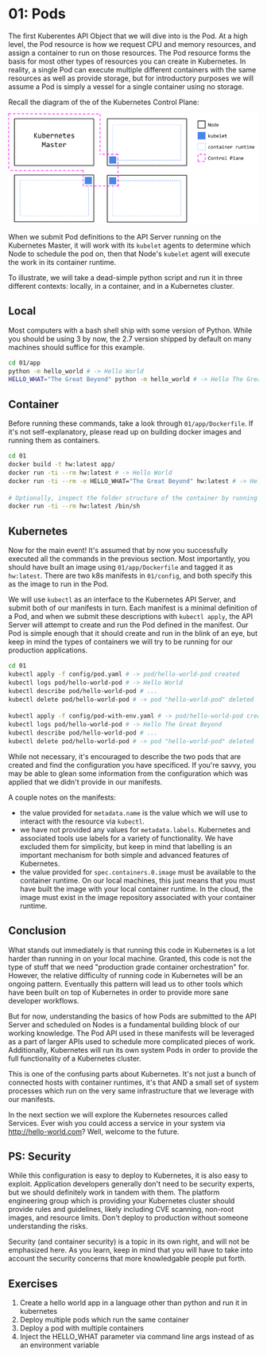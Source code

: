 # 01: Pods

The first Kuberentes API Object that we will dive into is the Pod. At a high level, the Pod resource is how we request CPU and memory resources, and assign a container to run on those resources. The Pod resource forms the basis for most other types of resources you can create in Kubernetes. In reality, a single Pod can execute multiple different containers with the same resources as well as provide storage, but for introductory purposes we will assume a Pod is simply a vessel for a single container using no storage.

Recall the diagram of the of the Kubernetes Control Plane:

![Control Plane](../k8s-cluster-1.png "Control Plane")

When we submit Pod definitions to the API Server running on the Kubernetes Master, it will work with its `kubelet` agents to determine which Node to schedule the pod on, then that Node's `kubelet` agent will execute the work in its container runtime.

To illustrate, we will take a dead-simple python script and run it in three different contexts: locally, in a container, and in a Kubernetes cluster. 

## Local

Most computers with a bash shell ship with some version of Python. While you should be using 3 by now, the 2.7 version shipped by default on many machines should suffice for this example.

```bash
cd 01/app
python -m hello_world # -> Hello World
HELLO_WHAT="The Great Beyond" python -m hello_world # -> Hello The Great Beyond
```

## Container

Before running these commands, take a look through `01/app/Dockerfile`. If it's not self-explanatory, please read up on building docker images and running them as containers.

```bash
cd 01
docker build -t hw:latest app/
docker run -ti --rm hw:latest # -> Hello World
docker run -ti --rm -e HELLO_WHAT="The Great Beyond" hw:latest # -> Hello The Great Beyond

# Optionally, inspect the folder structure of the container by running sh instead of the CMD given in the Dockerfile
docker run -ti --rm hw:latest /bin/sh
```

## Kubernetes

Now for the main event! It's assumed that by now you successfully executed all the commands in the previous section. Most importantly, you should have built an image using `01/app/Dockerfile` and tagged it as `hw:latest`. There are two k8s manifests in `01/config`, and both specify this as the image to run in the Pod.

We will use `kubectl` as an interface to the Kubernetes API Server, and submit both of our manifests in turn. Each manifest is a minimal definition of a Pod, and when we submit these descriptions with `kubectl apply`, the API Server will attempt to create and run the Pod defined in the manifest. Our Pod is simple enough that it should create and run in the blink of an eye, but keep in mind the types of containers we will try to be running for our production applications.

```bash
cd 01
kubectl apply -f config/pod.yaml # -> pod/hello-world-pod created
kubectl logs pod/hello-world-pod # -> Hello World
kubectl describe pod/hello-world-pod # ...
kubectl delete pod/hello-world-pod # -> pod "hello-world-pod" deleted

kubectl apply -f config/pod-with-env.yaml # -> pod/hello-world-pod created
kubectl logs pod/hello-world-pod # -> Hello The Great Beyond
kubectl describe pod/hello-world-pod # ...
kubectl delete pod/hello-world-pod # -> pod "hello-world-pod" deleted
```

While not necessary, it's encouraged to describe the two pods that are created and find the configuration you have specificed. If you're savvy, you may be able to glean some information from the configuration which was applied that we didn't provide in our manifests.

A couple notes on the manifests:
- the value provided for `metadata.name` is the value which we will use to interact with the resource via `kubectl`.
- we have not provided any values for `metadata.labels`. Kubernetes and associated tools use labels for a variety of functionality. We have excluded them for simplicity, but keep in mind that labelling is an important mechanism for both simple and advanced features of Kubernetes.
- the value provided for `spec.containers.0.image` must be available to the container runtime. On our local machines, this just means that you must have built the image with your local container runtime. In the cloud, the image must exist in the image repository associated with your container runtime. 

## Conclusion

What stands out immediately is that running this code in Kubernetes is a lot harder than running in on your local machine. Granted, this code is not the type of stuff that we need "production grade container orchestration" for. However, the relative difficulty of running code in Kubernetes will be an ongoing pattern. Eventually this pattern will lead us to other tools which have been built on top of Kubernetes in order to provide more sane developer workflows. 

But for now, understanding the basics of how Pods are submitted to the API Server and scheduled on Nodes is a fundamental building block of our working knowledge. The Pod API used in these manifests will be leveraged as a part of larger APIs used to schedule more complicated pieces of work. Additionally, Kubernetes will run its own system Pods in order to provide the full functionality of a Kubernetes cluster. 

This is one of the confusing parts about Kubernetes. It's not just a bunch of connected hosts with container runtimes, it's that AND a small set of system processes which run on the very same infrastructure that we leverage with our manifests.

In the next section we will explore the Kubernetes resources called Services. Ever wish you could access a service in your system via http://hello-world.com? Well, welcome to the future.

## PS: Security

While this configuration is easy to deploy to Kubernetes, it is also easy to exploit. Application developers generally don't need to be security experts, but we should definitely work in tandem with them. The platform engineering group which is providing your Kubernetes cluster should provide rules and guidelines, likely including CVE scanning, non-root images, and resource limits. Don't deploy to production without someone understanding the risks.

Security (and container security) is a topic in its own right, and will not be emphasized here. As you learn, keep in mind that you will have to take into account the security concerns that more knowledgable people put forth.

## Exercises
1. Create a hello world app in a language other than python and run it in kubernetes
1. Deploy multiple pods which run the same container
1. Deploy a pod with multiple containers
1. Inject the HELLO_WHAT parameter via command line args instead of as an environment variable

